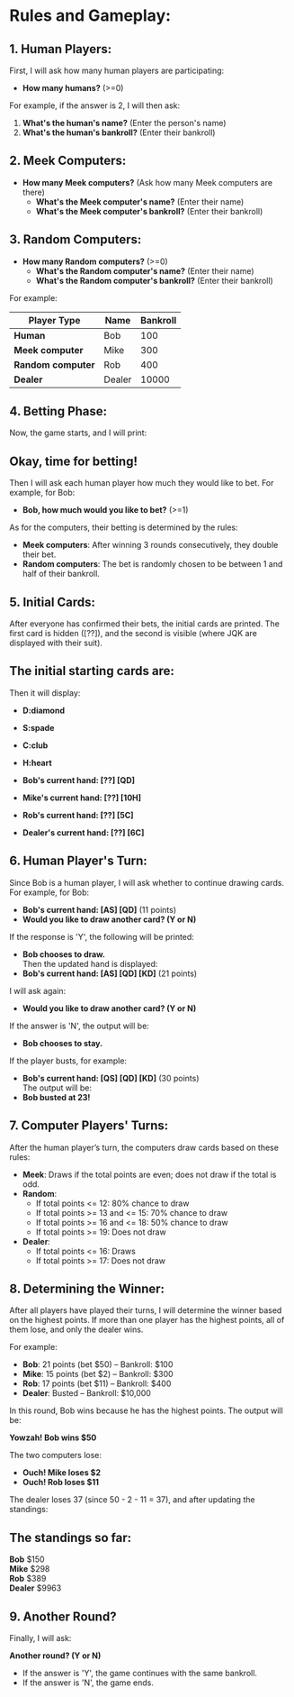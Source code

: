 # Rules and Gameplay:

## 1. Human Players:
First, I will ask how many human players are participating:

- **How many humans?** (>=0)

For example, if the answer is 2, I will then ask:
1. **What's the human's name?** (Enter the person's name)
2. **What's the human's bankroll?** (Enter their bankroll)

## 2. Meek Computers:
- **How many Meek computers?** (Ask how many Meek computers are there)
  - **What's the Meek computer's name?** (Enter their name)
  - **What's the Meek computer's bankroll?** (Enter their bankroll)

## 3. Random Computers:
- **How many Random computers?** (>=0)
  - **What's the Random computer's name?** (Enter their name)
  - **What's the Random computer's bankroll?** (Enter their bankroll)

For example:

| **Player Type**     | **Name**   | **Bankroll**  |
|---------------------|------------|---------------|
| **Human**           | Bob        | 100           |
| **Meek computer**   | Mike       | 300           |
| **Random computer** | Rob        | 400           |
| **Dealer**          | Dealer     | 10000         |

## 4. Betting Phase:
Now, the game starts, and I will print:

**Okay, time for betting!**
--------------------------------

Then I will ask each human player how much they would like to bet. For example, for Bob:

- **Bob, how much would you like to bet?** (>=1)

As for the computers, their betting is determined by the rules:
- **Meek computers**: After winning 3 rounds consecutively, they double their bet.
- **Random computers**: The bet is randomly chosen to be between 1 and half of their bankroll.

## 5. Initial Cards:
After everyone has confirmed their bets, the initial cards are printed. The first card is hidden ([??]), and the second is visible (where JQK are displayed with their suit).

**The initial starting cards are:**
-----------------------------------------
Then it will display:

- **D:diamond**
- **S:spade**
- **C:club**
- **H:heart**



- **Bob's current hand: [??] [QD]**  
- **Mike's current hand: [??] [10H]**  
- **Rob's current hand: [??] [5C]**  
- **Dealer's current hand: [??] [6C]**

## 6. Human Player's Turn:
Since Bob is a human player, I will ask whether to continue drawing cards. For example, for Bob:

- **Bob's current hand: [AS] [QD]** (11 points)  
- **Would you like to draw another card? (Y or N)**

If the response is 'Y', the following will be printed:
- **Bob chooses to draw.**  
Then the updated hand is displayed:
- **Bob's current hand: [AS] [QD] [KD]** (21 points)

I will ask again:
- **Would you like to draw another card? (Y or N)**

If the answer is 'N', the output will be:
- **Bob chooses to stay.**

If the player busts, for example:
- **Bob's current hand: [QS] [QD] [KD]** (30 points)  
The output will be:
- **Bob busted at 23!**

## 7. Computer Players' Turns:
After the human player’s turn, the computers draw cards based on these rules:

- **Meek**: Draws if the total points are even; does not draw if the total is odd.
- **Random**:
  - If total points <= 12: 80% chance to draw
  - If total points >= 13 and <= 15: 70% chance to draw
  - If total points >= 16 and <= 18: 50% chance to draw
  - If total points >= 19: Does not draw
- **Dealer**:
  - If total points <= 16: Draws
  - If total points >= 17: Does not draw

## 8. Determining the Winner:
After all players have played their turns, I will determine the winner based on the highest points. If more than one player has the highest points, all of them lose, and only the dealer wins.

For example:

- **Bob**: 21 points (bet $50) – Bankroll: $100
- **Mike**: 15 points (bet $2) – Bankroll: $300
- **Rob**: 17 points (bet $11) – Bankroll: $400
- **Dealer**: Busted – Bankroll: $10,000

In this round, Bob wins because he has the highest points. The output will be:

**Yowzah! Bob wins $50**

The two computers lose:

- **Ouch! Mike loses $2**  
- **Ouch! Rob loses $11**

The dealer loses 37 (since 50 - 2 - 11 = 37), and after updating the standings:

**The standings so far:**
------------------------------  
**Bob** $150  
**Mike** $298  
**Rob** $389  
**Dealer** $9963

## 9. Another Round?
Finally, I will ask:

**Another round? (Y or N)**

- If the answer is 'Y', the game continues with the same bankroll.  
- If the answer is 'N', the game ends.
